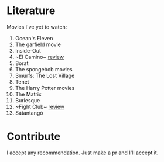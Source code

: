 # Literature
Movies I've yet to watch:

1. Ocean's Eleven
2. The garfield movie
3. Inside-Out
4. ~El Camino~ [review](https://github.com/Mutoxicated/Pending-Movies/issues/1)
5. Borat
6. The spongebob movies
7. Smurfs: The Lost Village
8. Tenet
9. The Harry Potter movies
10. The Matrix
11. Burlesque
12. ~Fight Club~ [review](https://github.com/Mutoxicated/Pending-Movies/issues/3)
13. Sátántangó

# Contribute

I accept any recommendation. Just make a pr and I'll accept it.
